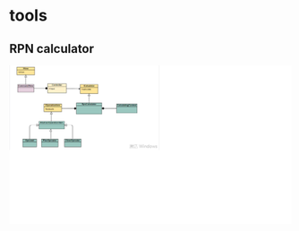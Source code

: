 # tools
## RPN calculator
![avatar](https://github.com/569665643/tools/blob/master/rpn/src/main/resources/ClassDiagram.png)
